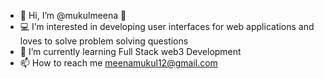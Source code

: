 - 👋 Hi, I’m @mukulmeena 👋
- 💻 I’m interested in developing user interfaces for web applications and loves to solve problem solving questions 
- 🌱 I’m currently learning Full Stack web3 Development 
- 📫 How to reach me meenamukul12@gmail.com

<!---
mukulmeena/mukulmeena is a ✨ special ✨ repository because its `README.md` (this file) appears on your GitHub profile.
You can click the Preview link to take a look at your changes.
--->
